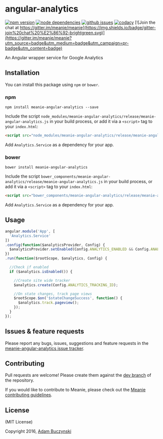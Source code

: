 # angular-analytics

[![npm version](https://img.shields.io/npm/v/meanie-angular-analytics.svg)](https://www.npmjs.com/package/meanie-angular-analytics)
[![node dependencies](https://david-dm.org/meanie/angular-analytics.svg)](https://david-dm.org/meanie/angular-analytics)
[![github issues](https://img.shields.io/github/issues/meanie/angular-analytics.svg)](https://github.com/meanie/angular-analytics/issues)
[![codacy](https://img.shields.io/codacy/2850488ca36c476ab5ada9c155741202.svg)](https://www.codacy.com/app/meanie/angular-analytics)
[![Join the chat at https://gitter.im/meanie/meanie](https://img.shields.io/badge/gitter-join%20chat%20%E2%86%92-brightgreen.svg)](https://gitter.im/meanie/meanie?utm_source=badge&utm_medium=badge&utm_campaign=pr-badge&utm_content=badge)

An Angular wrapper service for Google Analytics

## Installation

You can install this package using `npm` or `bower`.

### npm

```shell
npm install meanie-angular-analytics --save
```

Include the script `node_modules/meanie-angular-analytics/release/meanie-angular-analytics.js` in your build process, or add it via a `<script>` tag to your `index.html`:

```html
<script src="node_modules/meanie-angular-analytics/release/meanie-angular-analytics.js"></script>
```

Add `Analytics.Service` as a dependency for your app.

### bower

```shell
bower install meanie-angular-analytics
```

Include the script `bower_components/meanie-angular-analytics/release/meanie-angular-analytics.js` in your build process, or add it via a `<script>` tag to your `index.html`:

```html
<script src="bower_components/meanie-angular-analytics/release/meanie-angular-analytics.js"></script>
```

Add `Analytics.Service` as a dependency for your app.

## Usage
```js
angular.module('App', [
  'Analytics.Service'
])
.config(function($analyticsProvider, Config) {
  $analyticsProvider.setEnabled(Config.ANALYTICS_ENABLED && Config.ANALYTICS_TRACKING_ID);
})
.run(function($rootScope, $analytics, Config) {

  //Check if enabled
  if ($analytics.isEnabled()) {

    //Create site wide tracker
    $analytics.create(Config.ANALYTICS_TRACKING_ID);

    //On state changes, track page views
    $rootScope.$on('$stateChangeSuccess', function() {
      $analytics.track.pageview();
    });
  }
});
```

## Issues & feature requests

Please report any bugs, issues, suggestions and feature requests in the [meanie-angular-analytics issue tracker](https://github.com/meanie/angular-analytics/issues).

## Contributing

Pull requests are welcome! Please create them against the [dev branch](https://github.com/meanie/angular-analytics/tree/dev) of the repository.

If you would like to contribute to Meanie, please check out the [Meanie contributing guidelines](https://github.com/meanie/meanie/blob/master/CONTRIBUTING.md).

## License

(MIT License)

Copyright 2016, [Adam Buczynski](http://adambuczynski.com)
